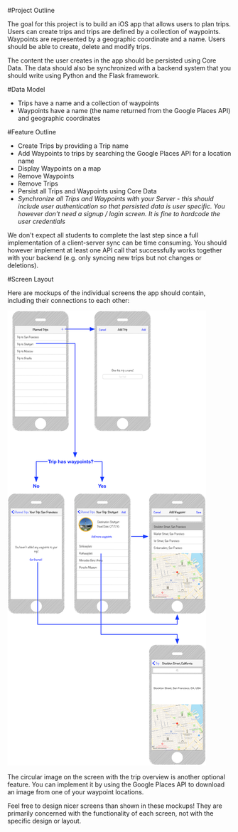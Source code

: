 #Project Outline

The goal for this project is to build an iOS app that allows users to plan trips. Users can create trips and trips are defined by a collection of waypoints. Waypoints are represented by a geographic coordinate and a name. Users should be able to create, delete and modify trips.

The content the user creates in the app should be persisted using Core Data. The data should also be synchronized with a backend system that you should write using Python and the Flask framework.

#Data Model

- Trips have a name and a collection of waypoints
- Waypoints have a name (the name returned from the Google Places API) and geographic coordinates

#Feature Outline

- Create Trips by providing a Trip name
- Add Waypoints to trips by searching the Google Places API for a location name
- Display Waypoints on a map
- Remove Waypoints 
- Remove Trips
- Persist all Trips and Waypoints using Core Data
- *Synchronize all Trips and Waypoints with your Server - this should include user authentication so that persisted data is user specific. You however don't need a signup / login screen. It is fine to hardcode the user credentials*

We don't expect all students to complete the last step since a full implementation of a client-server sync can be time consuming. You should however implement at least one API call that successfully works together with your backend (e.g. only syncing new trips but not changes or deletions).

#Screen Layout

Here are mockups of the individual screens the app should contain, including their connections to each other:

![image](TripPlanner_ScreenFlow.png)

The circular image on the screen with the trip overview is another optional feature. You can implement it by using the Google Places API to download an image from one of your waypoint locations.

Feel free to design nicer screens than shown in these mockups! They are primarily concerned with the functionality of each screen, not with the specific design or layout.
